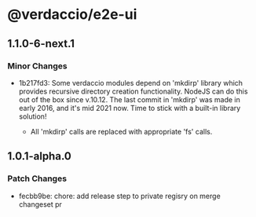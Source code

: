 # @verdaccio/e2e-ui

## 1.1.0-6-next.1

### Minor Changes

- 1b217fd3: Some verdaccio modules depend on 'mkdirp' library which provides recursive directory creation functionality.
  NodeJS can do this out of the box since v.10.12. The last commit in 'mkdirp' was made in early 2016, and it's mid 2021 now.
  Time to stick with a built-in library solution!

  - All 'mkdirp' calls are replaced with appropriate 'fs' calls.

## 1.0.1-alpha.0

### Patch Changes

- fecbb9be: chore: add release step to private regisry on merge changeset pr
